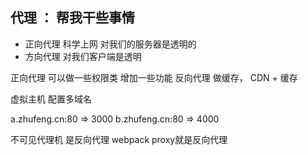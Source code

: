 ## 代理 ： 帮我干些事情
- 正向代理 科学上网 对我们的服务器是透明的
- 方向代理 对我们客户端是透明

正向代理 可以做一些权限类 增加一些功能
反向代理 做缓存， CDN + 缓存

虚拟主机 配置多域名

a.zhufeng.cn:80 => 3000
b.zhufeng.cn:80 => 4000

不可见代理机  是反向代理 webpack  proxy就是反向代理 